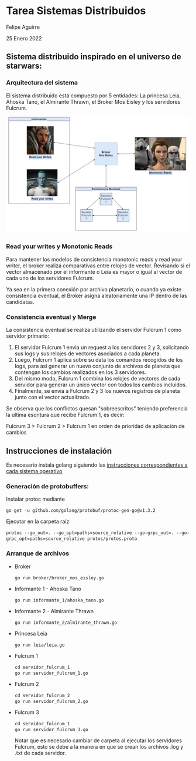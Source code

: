 # Tarea Sistemas Distribuidos

Felipe Aguirre

25 Enero 2022

## Sistema distribuido inspirado en el universo de starwars:

### Arquitectura del sistema

El sistema distribuido está compuesto por 5 entidades: La princesa Leia, Ahoska Tano, el Almirante Thrawn, el Broker Mos Eisley y los servidores Fulcrum.

<img src="images/image-20220125022901090.png" alt="image-20220125022901090" style="zoom:70%;" />



### Read your writes y Monotonic Reads

Para mantener los modelos de consistencia monotonic reads y read your writer, el broker realiza comparativas entre relojes de vector. Revisando si el vector almacenado por el informante o Leia es mayor o igual al vector de cada uno de los servidores Fulcrum. 

Ya sea en la primera conexión por archivo planetario, o cuando ya existe consistencia eventual, el Broker asigna aleatoriamente una IP dentro de las candidatas.

### Consistencia eventual y Merge

La consistencia eventual se realiza utilizando el servidor Fulcrum 1 como servidor primario:

1. El servidor Fulcrum 1 envia un request a los servidores 2 y 3, solicitando sus logs y sus relojes de vectores asociados a cada planeta.
2. Luego, Fulcrum 1 aplica sobre su data los comandos recogidos de los logs, para así generar un nuevo conjunto de archivos de planeta que contengan los cambios realizados en los 3 servidores.
3. Del mismo modo, Fulcrum 1 combina los relojes de vectores de cada servidor para generar un único vector con todos los cambios incluidos.
4. Finalmente, se envía a Fulcrum 2 y 3 los nuevos registros de planeta junto con el vector actualizado.

Se observa que los conflictos quesan "sobreescritos" teniendo preferencia la última escritura que recibe Fulcrum 1, es decir:

Fulcrum 3 > Fulcrum 2 > Fulcrum 1 en orden de prioridad de aplicación de cambios



## Instrucciones de instalación

Es necesario instala golang siguiendo las [instrucciones correspondientes a cada sistema operativo](https://go.dev/dl/)



### Generación de protobuffers:

Instalar protoc mediante 

```
go get -u github.com/golang/protobuf/protoc-gen-go@v1.3.2
```

Ejecutar en la carpeta raíz

```
protoc --go_out=. --go_opt=paths=source_relative --go-grpc_out=. --go-grpc_opt=paths=source_relative protos/protos.proto

```



### Arranque de archivos

- Broker
  ```
  go run broker/broker_mos_eisley.go
  ```
- Informante 1 - Ahoska Tano
  ```
  go run informante_1/ahoska_tano.go
  ```

- Informante 2 - Almirante Thrawn

  ```
  go run informante_2/almirante_thrawn.go
  ```

- Princesa Leia

  ```
  go run leia/leia.go
  ```

- Fulcrum 1

  ```
  cd servidor_fulcrum_1
  go run servidor_fulcrum_1.go
  ```

- Fulcrum 2

  ```
  cd servidor_fulcrum_2
  go run servidor_fulcrum_2.go
  ```

- Fulcrum 3

  ```
  cd servidor_fulcrum_1
  go run servidor_fulcrum_3.go
  ```

  Notar que es necesario cambiar de carpeta al ejecutar los servidores Fulcrum, esto se debe a la manera en que se crean los archivos .log y .txt de cada servidor.

